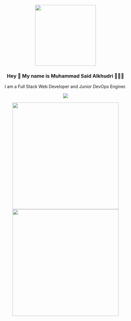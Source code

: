 <p align="center" width="300">
   <img align="center" width="200" src="https://www.pinclipart.com/picdir/big/379-3797946_software-developer-computer-servers-web-others-web-developer.png" />
   <h3 align="center">Hey 👋 My name is Muhammad Said Alkhudri 👨🏻‍💻</h3>
</p>
<p align="center">I am a Full Stack Web Developer and Junior DevOps Enginer.</p>
<p align="center">
   <img src="https://komarev.com/ghpvc/?username=rizkytegar&label=said-boy's+profile+visitor">
</p>
<p align = "center">
   
  <img src = "https://github-readme-stats.vercel.app/api?username=said-boy" width = 350>
   
  <img src = "https://github-readme-streak-stats.herokuapp.com?user=said-boy&date_format=j%20M%5B%20Y%5D&stroke=DD2727" width = 350>
</p>

